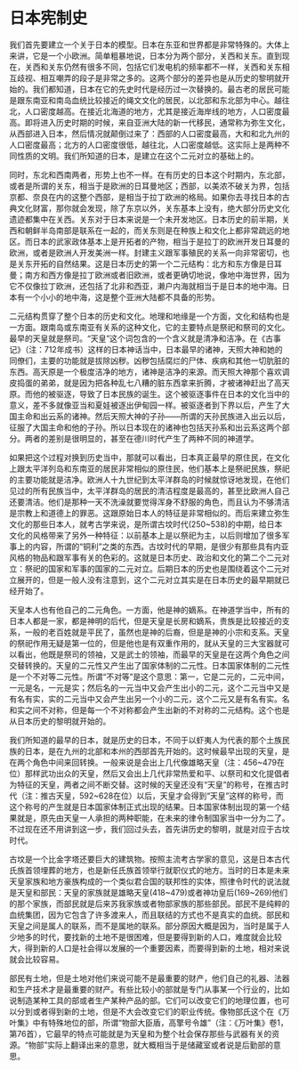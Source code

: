 # 日本宪制史

我们首先要建立一个关于日本的模型。日本在东亚和世界都是非常特殊的。大体上来讲，它是一个小欧洲。简单粗暴地说，日本分为两个部分，关西和关东。直到现在，关西和关东仍然有很多不同，包括它们发电机的频率都不一样，关西和关东相互歧视、相互嘲弄的段子是非常之多的。这两个部分的差异也是从历史的黎明就开始的。我们都知道，日本在它的先史时代是经历过一次替换的。最古老的居民可能是跟东南亚和南岛血统比较接近的绳文文化的居民，以北部和东北部为中心。越往北，人口密度越高。在接近北海道的地方，尤其是接近海岸线的地方，人口密度最高。即将进入历史时期的时候，来自亚洲大陆的新一代移民，通常称为弥生文化，从西部进入日本，然后情况就颠倒过来了：西部的人口密度最高，大和和北九州的人口密度最高；北方的人口密度很低，越往北，人口密度越低。这实际上是两种不同性质的文明。我们所知道的日本，是建立在这个二元对立的基础上的。

同时，东北和西南两者，形势上也不一样。在有历史的日本这个时期内，东北部，或者是所谓的关东，相当于是欧洲的日耳曼地区；西部，以美浓不破关为界，包括京都、奈良在内的这整个西部，是相当于拉丁欧洲的格局。如果你去寻找日本的古典文化财富，那你就会发现，除了东京以外，关东基本上没有，绝大部分历史文化遗迹都集中在关西。关东对于日本来说是一个未开发地区。日本历史的前半期，关西和朝鲜半岛南部是联系在一起的，而关东则是在种族上和文化上都非常疏远的地区。而日本的武家政体基本上是开拓者的产物，相当于是拉丁的欧洲开发日耳曼的欧洲，或者是欧洲人开发美洲一样。封建主义跟军事殖民的关系一向非常密切，也是关东开拓的自然结果。这是日本历史的第一个二元结构：北方和东方像是日耳曼；南方和西方像是拉丁欧洲或者旧欧洲，或者更确切地说，像地中海世界，因为它不仅像拉丁欧洲，还包括了北非和西亚，濑户内海就相当于是日本的地中海。日本有一个小小的地中海，这是整个亚洲大陆都不具备的形势。

二元结构贯穿了整个日本的历史和文化。地理和地缘是一个方面，文化和结构也是一方面。跟南岛或东南亚有关系的这种文化，它的主要特点是祭祀和祭司的文化。最早的天皇就是祭司。“天皇”这个词包含的一个含义就是清净和洁净。在《古事记》（注：712年成书）这样的日本神话当中，日本最早的诸神，天照大神和她的同僚们，主要的功能就是拔除凶秽。凶秽包括腐烂的尸体、疾病和其他一切肮脏的东西。高天原是一个极度洁净的地方，诸神是洁净的来源。而天照大神那个喜欢调皮捣蛋的弟弟，就是因为把各种乱七八糟的脏东西拿来折腾，才被诸神赶出了高天原。而他的被驱逐，导致了日本民族的诞生。这个被驱逐事件在日本的文化当中的意义，差不多就像亚当和夏娃被逐出伊甸园一样。被驱逐者到下界以后，产生了大国主命和出云系的诸神。然后天照大神的子孙——所谓的天孙民族进入出云以后，征服了大国主命和他的子孙。所以日本现在的诸神也包括天孙系和出云系这两个部分。两者的差别是很明显的，甚至在德川时代产生了两种不同的神道学。

如果把这个过程对换到历史当中，那就可以看出，日本真正最早的原住民，在文化上跟太平洋列岛和东南亚的居民非常相似的原住民，他们基本上是祭祀民族，祭祀的主要功能就是洁净。欧洲人十九世纪到太平洋群岛的时候就惊讶地发现，在他们见过的所有民族当中，太平洋群岛的居民的清洁程度是最高的，甚至比欧洲人自己还要清洁。他们是那种一天不洗澡就要觉得浑身不舒服的角色，而且认为不够清洁是宗教上和道德上的罪恶。这跟原始日本人的特征是非常相似的。而后来建立弥生文化的那些日本人，就考古学来说，是所谓古坟时代(250~538)的中期，给日本文化的风格带来了另外一种特征：以前基本上是以祭祀为主，以后则增加了很多军事上的内容，所谓的“铜利”之类的东西。古坟时代的早期，是很少有那些具有内亚风格的物品和跟军事有关的色彩的。这就是日本历史、政治和文化的第二个二元对立：祭祀的国家和军事的国家的二元对立。后期日本的历史也是围绕着这个二元对立展开的，但是一般人没有注意到，这个二元对立其实是在日本历史的最早期就已经开始了。

天皇本人也有他自己的二元角色。一方面，他是神的嫡系。在神道学当中，所有的日本人都是一家，都是神明的后代，但是天皇是长房和嫡系，贵族是比较接近的支系，一般的老百姓就是平民了，虽然也是神的后裔，但是是神的小宗和支系。天皇的祭祀作用无疑是第一位的，但是他也是有双重作用的，就从天皇的三大宝器就可以看出，他既是祭司的领袖，又是武士的领袖，而最早的天皇是在这两个角色之间交替转换的。天皇的二元性又产生出了国家体制的二元性。日本国家体制的二元性是一个不对等二元性。所谓“不对等”是这个意思：第一，它是二元的，二元中间，一元是名，一元是实；然后名的一元当中又会产生出小的二元，这个二元当中又是有名有实，实的二元当中又会产生出另一个小的二元，这个二元又是有名有实。名和实之间不对称，但是每一个不对称都会产生出新的不对称的二元结构。这个也是从日本历史的黎明就开始的。

我们所知道的最早的日本，就是历史的日本，不同于以虾夷人为代表的那个土族民族的日本，是在九州的北部和本州的西部首先开始的。这时候最早出现的天皇，是在两个角色中间来回转换。一般来说是会出上几代像雄略天皇（注：456~479在位）那样武功出众的天皇，然后又会出上几代非常热爱和平、以祭司和文化提倡者为特征的天皇，两者之间不断交替。这时候的天皇还没有“天皇”的称号，在推古时代（注：推古天皇，592~628在位）以后，天皇才会得到“天皇”这样的称号，而这个称号的产生就是日本国家体制正式出现的结果。日本国家体制出现的第一个结果就是，原先由天皇一人承担的两种职能，在未来的律令制国家当中一分为二了。不过现在还不用讲到这一步，我们回过头去，首先讲历史的黎明，就是对应于古坟时代。

古坟是一个比金字塔还要巨大的建筑物。按照主流考古学家的意见，这是日本古代氏族首领埋葬的地方，也是新任氏族首领举行就职仪式的地方。当时的日本是未来天皇家族和地方豪族构成的一个类似君合国的联邦性的实体，照律令时代的说法就是天皇和部民：天皇的家族就是雄略天皇(418~479)或者神功皇后(169~269)他们的那个家族，而部民就是后来苏我家族或者物部家族的那些部民。部民不是纯粹的血统集团，因为它包含了许多渡来人，而且联结的方式也不是真实的血统。部民和天皇之间是属人的联系，而不是属地的联系。部分原因大概是因为，当时是属于人少地多的时代，要找新的土地不是很困难，但是要得到新的人口，难度就会比较大，得到新的人口是社会得以发展的一个重要因素，而要得到新的土地，相对来说就会比较容易。

部民有土地，但是土地对他们来说可能不是最重要的财产，他们自己的礼器、法器和生产技术才是最重要的财产。有些比较小的部就是专门从事某一个行业的，比如说制造某种工具的部或者生产某种产品的部。它们可以改变它们的地理位置，也可以分到或者得到新的土地，但是不大会改变它们的职业传统。像物部氏这个在《万叶集》中有特殊地位的部，所谓“物部大臣盾，高擎号令雄”（注：《万叶集》卷1，第76首），它最早的特点可能就是为天皇和为整个社会保存那些与武器有关的资源。“物部”实际上翻译出来的意思，就大概相当于是储藏室或者说是后勤部的意思。

